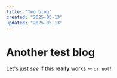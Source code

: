 ```yaml
---
title: "Two blog"
created: "2025-05-13"
updated: "2025-05-13"
---
```


# Another test blog

Let's just *see* if this **really** works -- `or not`!
